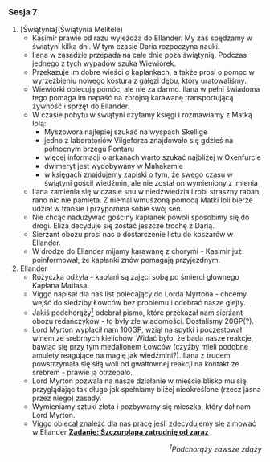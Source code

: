### Sesja 7
1. [Świątynia](Świątynia Melitele)
    - Kasimir prawie od razu wyjeżdża do Ellander. My zaś spędzamy w światyni kilka dni. W tym czasie Daria rozpoczyna nauki.
    - Ilana w zasadzie przepada na całe dnie poza świątynią. Podczas jednego z tych wypadów szuka Wiewiórek.
    - Przekazuje im dobre wieści o kapłankach, a także prosi o pomoc w wyrzeźbieniu nowego kostura z gałęzi dębu, który uratowaliśmy.
    - Wiewiórki obiecują pomóc, ale nie za darmo. Ilana w pełni świadoma tego pomaga im napaść na zbrojną karawanę transportującą żywność i sprzęt do Ellander.
    - W czasie pobytu w świątyni czytamy księgi i rozmawiamy z Matką Iolą:
        - Myszowora najlepiej szukać na wyspach Skellige
        - jedno z laboratoriów Vilgeforza znajdowało się gdzieś na północnym brzegu Pontaru
        - więcej informacji o arkanach warto szukać najbliżej w Oxenfurcie
        - dwimeryt jest wydobywany w Mahakamie
        - w księgach znajdujemy zapiski o tym, że swego czasu w świątyni gościł wiedźmin, ale nie został on wymieniony z imienia
    - Ilana zamienia się w czasie snu w niedźwiedzia i robi straszny raban, rano nic nie pamięta. Z niemal wmuszoną pomocą Matki Ioli bierze udział w transie i przypomina sobie swój sen.
    - Nie chcąc nadużywać gościny kapłanek powoli sposobimy się do drogi. Eliza decyduje się zostać jeszcze trochę z Darią.
    - Sierżant obozu prosi nas o dostarczenie listu do koszarów w Ellander.
    - W drodze do Ellander mijamy karawanę z chorymi - Kasimir już poinformował, że kapłanki znów pomagają przyjezdnym.
2. Ellander
    - Różyczka odżyła - kapłani są zajęci sobą po śmierci głównego Kapłana Matiasa.
    - Viggo napisał dla nas list polecający do Lorda Myrtona - chcemy wejść do siedziby Łowców bez problemu i odebrać nasze glejty.
    - Jakiś podchorąży[<sup>1</sup>](#ad1) odebrał pismo, które przekazał nam sierżant obozu redańczyków - to były złe wiadomości. Dostaliśmy 20GP(?).
    - Lord Myrton wypłacił nam 100GP, wziął na spytki i poczęstował winem ze srebrnych kielichów. Widać było, że bada nasze reakcje, bawiąc się przy tym medalionem Łowców (czyżby mieli podobne amulety reagujące na magię jak wiedźmini?). Ilana z trudem powstrzymała się siłą woli od gwałtownej reakcji na kontakt ze srebrem - prawie ją otrzepało.
    - Lord Myrton pozwala na nasze działanie w mieście blisko mu się przyglądając tak długo jak spełniamy bliżej nieokreślone (rzecz jasna przez niego) zasady.
    - Wymieniamy sztuki złota i pozbywamy się mieszka, który dał nam Lord Myrton.
    - Viggo obiecał znaleźć dla nas pracę jeśli zdecydujemy się zimować w Ellander **[Zadanie: Szczurołapa zatrudnię od zaraz](#z_q8)**
<div align="right"><i><a id='ad1'></a><sup>1</sup>Podchorąży zawsze zdąży</i></div>